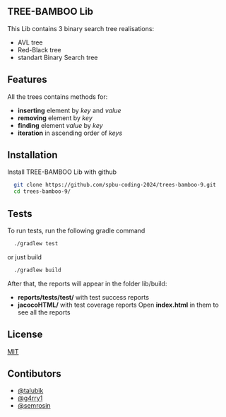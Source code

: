 
## TREE-BAMBOO    Lib

This Lib contains 3 binary search tree realisations:
- AVL tree
- Red-Black tree
- standart Binary Search tree



## Features
All the trees contains methods for:
- **inserting** element by *key* and *value*
- **removing** element by *key*
- **finding** element *value* by *key*
- **iteration** in ascending order of *keys*


## Installation

Install TREE-BAMBOO Lib with github

```bash
  git clone https://github.com/spbu-coding-2024/trees-bamboo-9.git
  cd trees-bamboo-9/
```
    
## Tests

To run tests, run the following gradle command

```bash
  ./gradlew test
```
or just build
```bash
  ./gradlew build
```

After that, the reports will appear in the folder lib/build:
- **reports/tests/test/** with test success reports
- **jacocoHTML/** with test coverage reports
Open **index.html** in them to see all the reports
## License

[MIT](https://choosealicense.com/licenses/mit/)


## Contibutors

- [@talubik](https://github.com/talubik)
- [@g4rry1](https://github.com/g4rry1)
- [@semrosin](https://www.github.com/semrosin)

